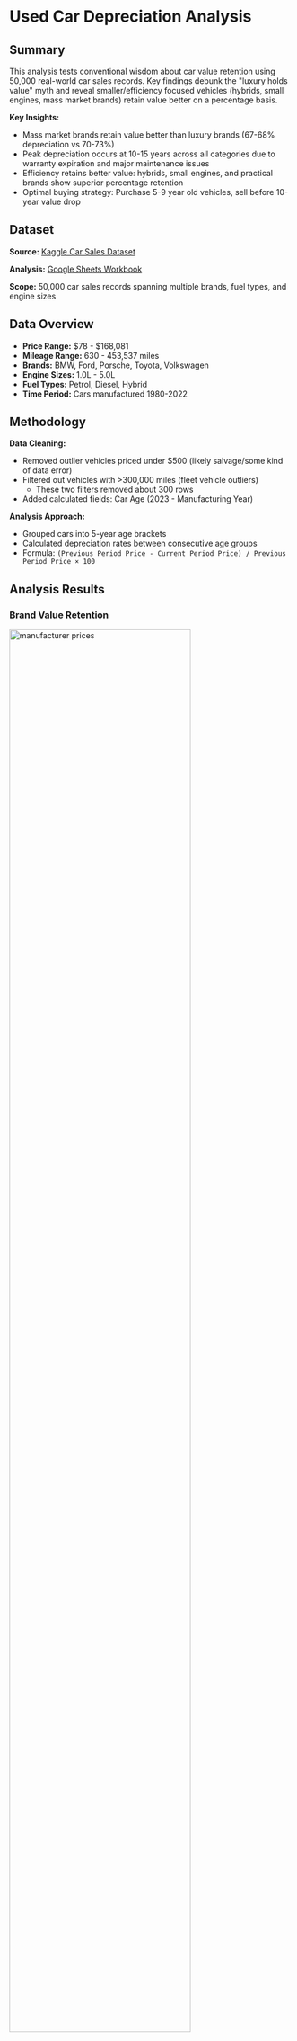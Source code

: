 # Used Car Depreciation Analysis

## Summary

This analysis tests conventional wisdom about car value retention using 50,000 real-world car sales records. Key findings debunk the "luxury holds value" myth and reveal smaller/efficiency focused vehicles (hybrids, small engines, mass market brands) retain value better on a percentage basis.

**Key Insights:**
- Mass market brands retain value better than luxury brands (67-68% depreciation vs 70-73%)
- Peak depreciation occurs at 10-15 years across all categories due to warranty expiration and major maintenance issues
- Efficiency retains better value: hybrids, small engines, and practical brands show superior percentage retention
- Optimal buying strategy: Purchase 5-9 year old vehicles, sell before 10-year value drop

## Dataset

**Source:** [Kaggle Car Sales Dataset](https://www.kaggle.com/datasets/minahilfatima12328/car-sales-info/data)

**Analysis:** [Google Sheets Workbook](https://docs.google.com/spreadsheets/d/1Ftvm0MkiBCBfI_4wmqv2-oJbIKng2kGXirLZrQGYkRU/edit?gid=1066987514#gid=1066987514)

**Scope:** 50,000 car sales records spanning multiple brands, fuel types, and engine sizes

## Data Overview

- **Price Range:** $78 - $168,081
- **Mileage Range:** 630 - 453,537 miles
- **Brands:** BMW, Ford, Porsche, Toyota, Volkswagen
- **Engine Sizes:** 1.0L - 5.0L
- **Fuel Types:** Petrol, Diesel, Hybrid
- **Time Period:** Cars manufactured 1980-2022

## Methodology

**Data Cleaning:**
- Removed outlier vehicles priced under $500 (likely salvage/some kind of data error)
- Filtered out vehicles with >300,000 miles (fleet vehicle outliers)
  - These two filters removed about 300 rows
- Added calculated fields: Car Age (2023 - Manufacturing Year)

**Analysis Approach:**
- Grouped cars into 5-year age brackets
- Calculated depreciation rates between consecutive age groups
- Formula: `(Previous Period Price - Current Period Price) / Previous Period Price × 100`

## Analysis Results

### Brand Value Retention

<img src="https://github.com/rschmidt6/Used-Car-Prices-Analysis/blob/main/charts/manu_prices.png" alt="manufacturer prices" width="80%"/>
<img src="https://github.com/rschmidt6/Used-Car-Prices-Analysis/blob/main/charts/manu_depr.png" alt="manufacturer depr" width="80%"/>

**Total Percentage Depreciation (0-35+ years):**
- BMW: 73% total depreciation
- Porsche: 70% total depreciation  
- Toyota: 68% total depreciation
- Ford: 67% total depreciation
- Volkswagen: 67% total depreciation

**Key Finding:** Luxury brands lose more value percentage-wise despite higher absolute dollar retention.

### Fuel Type Performance

<img src="https://github.com/rschmidt6/Used-Car-Prices-Analysis/blob/main/charts/fuel_prices.png" alt="fuel prices" width="80%"/>
<img src="https://github.com/rschmidt6/Used-Car-Prices-Analysis/blob/main/charts/fuel_depr.png" alt="fuel depr" width="80%"/>

**Insights:**
- **Hybrids** maintain value best initially (35.5% first-period depreciation) but face steeper declines after 15 years
- **Petrol** shows highest initial depreciation (40%) but stabilizes in middle years
- **Diesel** provides most consistent, predictable depreciation pattern

### Engine Size Impact

<img src="https://github.com/rschmidt6/Used-Car-Prices-Analysis/blob/main/charts/engine_prices.png" alt="engine prices" width="80%"/>
<img src="https://github.com/rschmidt6/Used-Car-Prices-Analysis/blob/main/charts/engine_depr.png" alt="engine depr" width="80%"/>

**Findings:**
- Small engines (1.0-1.4L) consistently outperform larger engines in value retention
- Large engines (4.4L+) face accelerating depreciation after 15 years
- Sweet spot: 2.0-2.4L engines balance performance with depreciation resistance

## Business Recommendations

### For Consumers
- **Buy In Best Value Window:** Purchase 5-9 year old vehicles for best price/depreciation balance
- **Avoid buying 10-15 Year Range:** High depreciation period, likely due to warranty expiration and major maintenance needs
- **Efficiency Strategy:** Choose hybrids under 10 years, likely even newer, and small engines for long-term ownership

### For Dealers
- **Inventory Management:** Avoid buying 10-15 year old luxury vehicles due to peak depreciation
- **Pricing Strategy:** Luxury brands may have high margins but face steeper percentage losses (though absolute value depreciation also highest)
- **Fleet Useage:** Diesel vehicles offer predictable depreciation for fleet use

### For Fleet Use
- **Replacement Timing:** Sell vehicles before 10 year mark to avoid depreciation hike
- **Vehicle Selection:** Smaller engine, mass-market brands optimize value
- **Technology Considerations:** Hybrid benefits diminish after 15 years due to maintenance complexity

## Technical Implementation

**Tools Used:**
- Google Sheets for data analysis and visualization
- Pivot tables for data aggregation
- Statistical analysis of depreciation patterns

**Key Formulas:**
```
Car Age = 2023 - Year of Manufacture
Depreciation Rate = (Previous Price - Current Price) / Previous Price × 100
```

## Limitations

- Missing original MSRP data limits comprehensive depreciation analysis
- Dataset may not represent all geographic markets
- Sample sizes vary across fuel types and engine categories
- Analysis assumes 2023 baseline for age calculations

## About This Analysis

This project demonstrates end-to-end data analysis skills including data cleaning, statistical analysis, and business insight generation. The analysis challenges common assumptions about vehicle value retention and provides actionable recommendations for multiple stakeholder groups.

**Skills Demonstrated:**
- Data cleaning and quality assessment
- Pivot table analysis and statistical calculations
- Data visualization and pattern recognition
- Business insight generation and recommendation development
- Technical documentation and presentation
